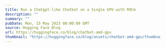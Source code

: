 ```yaml
---
title: Run a Chatgpt-like Chatbot on a Single GPU with ROCm
description: ""
summary: ""
pubDate: Mon, 15 May 2023 00:00:00 GMT
source: Hugging Face Blog
url: https://huggingface.co/blog/chatbot-amd-gpu
thumbnail: "https://huggingface.co/blog/assets/chatbot-amd-gpu/thumbnail.png"
---
```


